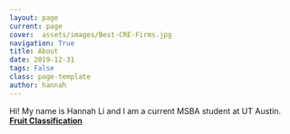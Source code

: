 ```yaml
---
layout: page
current: page
cover:  assets/images/Best-CRE-Firms.jpg
navigation: True
title: About
date: 2019-12-31
tags: False
class: page-template
author: hannah
---
```


Hi! My name is Hannah Li and I am a current MSBA student at UT Austin.
[**Fruit Classification**](http://{{site.baseurl}}/fruit-classification)

